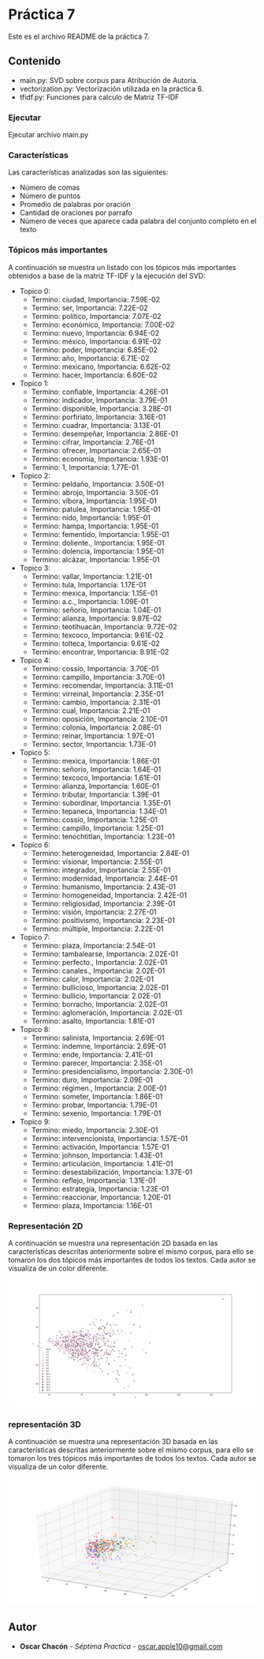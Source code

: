 # Práctica 7
Este es el archivo README de la práctica 7.

## Contenido
* main.py: SVD sobre corpus para Atribución de Autoria.
* vectorization.py: Vectorización utilizada en la práctica 6.
* tfidf.py: Funciones para calculo de Matriz TF-IDF

### Ejecutar
Ejecutar archivo main.py

### Características
Las características analizadas son las siguientes:

* Número de comas
* Número de puntos
* Promedio de palabras por oración 
* Cantidad de oraciones por parrafo
* Número de veces que aparece cada palabra del conjunto completo en el texto

### Tópicos más importantes
A continuación se muestra un listado con los tópicos más importantes obtenidos a base de la matriz TF-IDF y la ejecución del SVD:

* Topico 0:
    * Termino: ciudad, Importancia: 7.59E-02
    * Termino: ser, Importancia: 7.22E-02 
    * Termino: político, Importancia: 7.07E-02
    * Termino: económico, Importancia: 7.00E-02
    * Termino: nuevo, Importancia: 6.94E-02
    * Termino: méxico, Importancia: 6.91E-02
    * Termino: poder, Importancia: 6.85E-02
    * Termino: año, Importancia: 6.71E-02
    * Termino: mexicano, Importancia: 6.62E-02
    * Termino: hacer, Importancia: 6.60E-02
* Topico 1:
    * Termino: confiable, Importancia: 4.26E-01
    * Termino: indicador, Importancia: 3.79E-01
    * Termino: disponible, Importancia: 3.28E-01
    * Termino: porfiriato, Importancia: 3.16E-01
    * Termino: cuadrar, Importancia: 3.13E-01
    * Termino: desempeñar, Importancia: 2.86E-01
    * Termino: cifrar, Importancia: 2.76E-01
    * Termino: ofrecer, Importancia: 2.65E-01
    * Termino: economía, Importancia: 1.93E-01
    * Termino: 1, Importancia: 1.77E-01
* Topico 2:
    * Termino: peldaño, Importancia: 3.50E-01
    * Termino: abrojo, Importancia: 3.50E-01
    * Termino: víbora, Importancia: 1.95E-01
    * Termino: patulea, Importancia: 1.95E-01
    * Termino: nido, Importancia: 1.95E-01
    * Termino: hampa, Importancia: 1.95E-01
    * Termino: fementido, Importancia: 1.95E-01
    * Termino: doliente., Importancia: 1.95E-01
    * Termino: dolencia, Importancia: 1.95E-01
    * Termino: alcázar, Importancia: 1.95E-01
* Topico 3:
    * Termino: vallar, Importancia: 1.21E-01
    * Termino: tula, Importancia: 1.17E-01
    * Termino: mexica, Importancia: 1.15E-01
    * Termino: a.c., Importancia: 1.09E-01
    * Termino: señorío, Importancia: 1.04E-01
    * Termino: alianza, Importancia: 9.87E-02
    * Termino: teotihuacán, Importancia: 9.72E-02
    * Termino: texcoco, Importancia: 9.61E-02
    * Termino: tolteca, Importancia: 9.61E-02
    * Termino: encontrar, Importancia: 8.91E-02
* Topico 4:
    * Termino: cossío, Importancia: 3.70E-01
    * Termino: campillo, Importancia: 3.70E-01
    * Termino: recomendar, Importancia: 3.11E-01
    * Termino: virreinal, Importancia: 2.35E-01
    * Termino: cambio, Importancia: 2.31E-01
    * Termino: cual, Importancia: 2.21E-01
    * Termino: oposición, Importancia: 2.10E-01
    * Termino: colonia, Importancia: 2.08E-01
    * Termino: reinar, Importancia: 1.97E-01
    * Termino: sector, Importancia: 1.73E-01
* Topico 5:
    * Termino: mexica, Importancia: 1.86E-01
    * Termino: señorío, Importancia: 1.64E-01
    * Termino: texcoco, Importancia: 1.61E-01
    * Termino: alianza, Importancia: 1.60E-01
    * Termino: tributar, Importancia: 1.39E-01
    * Termino: subordinar, Importancia: 1.35E-01
    * Termino: tepaneca, Importancia: 1.34E-01
    * Termino: cossío, Importancia: 1.25E-01
    * Termino: campillo, Importancia: 1.25E-01
    * Termino: tenochtitlan, Importancia: 1.23E-01
* Topico 6:
    * Termino: heterogeneidad, Importancia: 2.84E-01
    * Termino: visionar, Importancia: 2.55E-01
    * Termino: integrador, Importancia: 2.55E-01
    * Termino: modernidad, Importancia: 2.44E-01
    * Termino: humanismo, Importancia: 2.43E-01
    * Termino: homogeneidad, Importancia: 2.42E-01
    * Termino: religiosidad, Importancia: 2.39E-01
    * Termino: visión, Importancia: 2.27E-01
    * Termino: positivismo, Importancia: 2.23E-01
    * Termino: múltiple, Importancia: 2.22E-01
* Topico 7:
    * Termino: plaza, Importancia: 2.54E-01
    * Termino: tambalearse, Importancia: 2.02E-01
    * Termino: perfecto., Importancia: 2.02E-01
    * Termino: canales., Importancia: 2.02E-01
    * Termino: calor, Importancia: 2.02E-01
    * Termino: bullicioso, Importancia: 2.02E-01
    * Termino: bullicio, Importancia: 2.02E-01
    * Termino: borracho, Importancia: 2.02E-01
    * Termino: aglomeración, Importancia: 2.02E-01
    * Termino: asalto, Importancia: 1.81E-01
* Topico 8:
    * Termino: salinista, Importancia: 2.69E-01
    * Termino: indemne, Importancia: 2.69E-01
    * Termino: ende, Importancia: 2.41E-01
    * Termino: parecer, Importancia: 2.35E-01
    * Termino: presidencialismo, Importancia: 2.30E-01
    * Termino: duro, Importancia: 2.09E-01
    * Termino: régimen., Importancia: 2.00E-01
    * Termino: someter, Importancia: 1.86E-01
    * Termino: probar, Importancia: 1.79E-01
    * Termino: sexenio, Importancia: 1.79E-01
* Topico 9:
    * Termino: miedo, Importancia: 2.30E-01
    * Termino: intervencionista, Importancia: 1.57E-01
    * Termino: activación, Importancia: 1.57E-01
    * Termino: johnson, Importancia: 1.43E-01
    * Termino: articulación, Importancia: 1.41E-01
    * Termino: desestabilización, Importancia: 1.37E-01
    * Termino: reflejo, Importancia: 1.31E-01
    * Termino: estrategia, Importancia: 1.23E-01
    * Termino: reaccionar, Importancia: 1.20E-01
    * Termino: plaza, Importancia: 1.16E-01

### Representación 2D
A continuación se muestra una representación 2D basada en las características descritas anteriormente sobre el mismo corpus, para ello se tomaron los dos tópicos más importantes de todos los textos. Cada autor se visualiza de un color diferente.

![Screenshot](Figure_1.png) 

### representación 3D
A continuación se muestra una representación 3D basada en las características descritas anteriormente sobre el mismo corpus, para ello se tomaron los tres tópicos más importantes de todos los textos. Cada autor se visualiza de un color diferente.

![Screenshot](Figure_2.png) 

## Autor
* **Oscar Chacón** - *Séptima Practica* - <oscar.apple10@gmail.com>